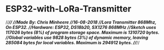 # ESP32-with-LoRa-Transmitter
//*****************************************************************************************************************************// //Made By: Chris Minheere  //16-08-2018                                                                                                                               //Lora Transmitter 868Mhz, On ESP32.  //Hardware: ESP32, DS18b20, SX1276 868MHz                                                                                                                                                                                                                                                                                                                                                                                 //Sketch uses 117026 bytes (8%) of program storage space. Maximum is 1310720 bytes.                                                  //Global variables use 9828 bytes (3%) of dynamic memory, leaving 285084 bytes for local variables. Maximum is 294912 bytes.         //*****************************************************************************************************************************//
